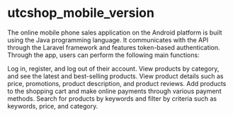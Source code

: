 # utcshop_mobile_version
The online mobile phone sales application on the Android platform is built using the Java programming language. It communicates with the API through the Laravel framework and features token-based authentication. Through the app, users can perform the following main functions:

Log in, register, and log out of their account.
View products by category, and see the latest and best-selling products.
View product details such as price, promotions, product description, and product reviews.
Add products to the shopping cart and make online payments through various payment methods.
Search for products by keywords and filter by criteria such as keywords, price, and category.

